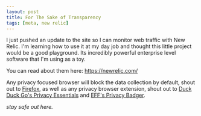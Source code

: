 ```yaml
---
layout: post
title: For The Sake of Transparency
tags: [meta, new relic]
---
```


I just pushed an update to the site so I can monitor web traffic with New Relic. I'm learning how to use it at my day job and thought this little project would be a good playground. Its incredibly powerful enterprise level software that I'm using as a toy.

You can read about them here: https://newrelic.com/

Any privacy focused browser will block the data collection by default, shout out to [Firefox](https://www.mozilla.org/en-US/firefox/new/), as well as any privacy browser extension, shout out to [Duck Duck Go's Privacy Essentials](https://duckduckgo.com/app) and [EFF's Privacy Badger](https://privacybadger.org/).

<i class="purple">stay safe out here.</i>